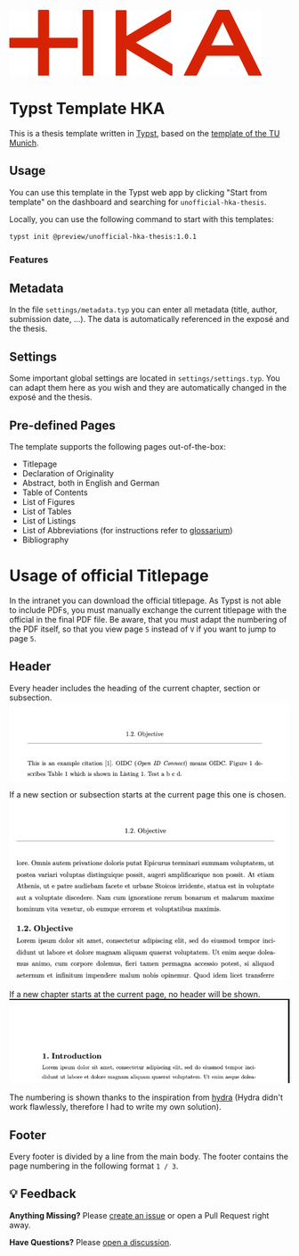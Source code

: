 ![HKA Logo](./template/logo/hka_horizontal.svg)

# Typst Template HKA

This is a thesis template written in [Typst](https://typst.app/),
based on the [template of the TU Munich](https://github.com/ls1intum/thesis-template-typst).

## Usage

You can use this template in the Typst web app by clicking "Start from template"
on the dashboard and searching for `unofficial-hka-thesis`.

Locally, you can use the following command to start with this templates:

```bash
typst init @preview/unofficial-hka-thesis:1.0.1
```

### Features

## Metadata

In the file `settings/metadata.typ` you can enter all metadata (title, author, submission date, ...). The data is automatically referenced in the exposé and the thesis.

## Settings

Some important global settings are located in `settings/settings.typ`. You can adapt them here as you wish and they are automatically changed in the exposé and the thesis.

## Pre-defined Pages

The template supports the following pages out-of-the-box:

- Titlepage
- Declaration of Originality
- Abstract, both in English and German
- Table of Contents
- List of Figures
- List of Tables
- List of Listings
- List of Abbreviations (for instructions refer to [glossarium](https://github.com/typst/packages/tree/main/packages/preview/glossarium/0.2.6))
- Bibliography

# **Usage of official Titlepage**

In the intranet you can download the official titlepage. As Typst is not able to include PDFs, you must manually exchange the current titlepage with the official in the final PDF file. Be aware, that you must adapt the numbering of the PDF itself, so that you view page `5` instead of `V` if you want to jump to page `5`.

## Header

Every header includes the heading of the current chapter, section or subsection.
![Current Subsection](assets/image.png)

If a new section or subsection starts at the current page this one is chosen.
![New Section](assets/image-1.png)

If a new chapter starts at the current page, no header will be shown.
![New Chapter](assets/image-2.png)

The numbering is shown thanks to the inspiration from [hydra](https://github.com/tingerrr/hydra) (Hydra didn't work flawlessly, therefore I had to write my own solution).

## Footer

Every footer is divided by a line from the main body. The footer contains the page numbering in the following format `1 / 3`.

## 💡 Feedback

**Anything Missing?** Please [create an issue](https://github.com/AnsgarLichter/unofficial-hka-thesis/issues/new) or open a Pull Request right away.

**Have Questions?** Please [open a discussion](https://github.com/AnsgarLichter/unofficial-hka-thesis/discussions).
